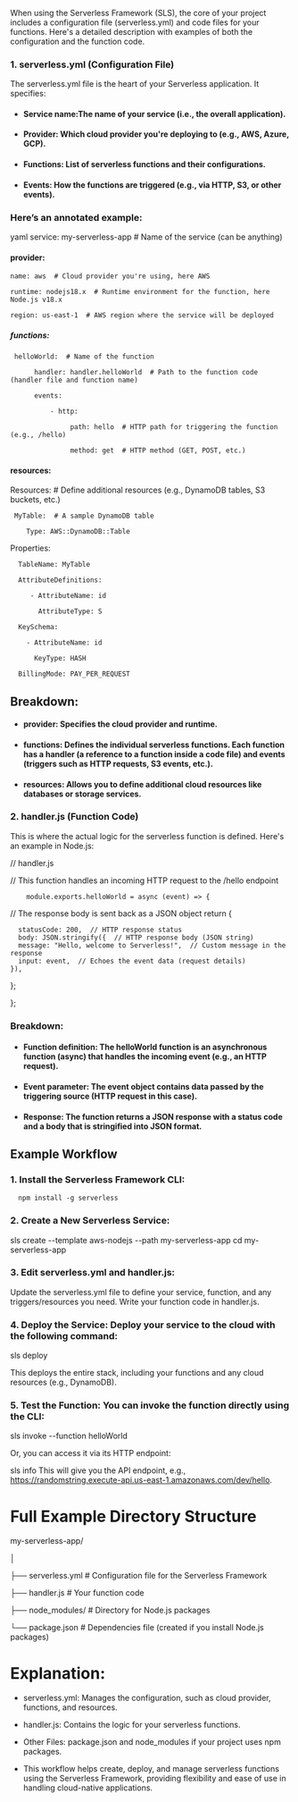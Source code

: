  When using the Serverless Framework (SLS), the core of your project includes a configuration file (serverless.yml) and code files for your functions. Here's a detailed description with examples of both the configuration and the function code.

### 1. serverless.yml (Configuration File)
The serverless.yml file is the heart of your Serverless application. It specifies:

- #### Service name:The name of your service (i.e., the overall application).
- #### Provider: Which cloud provider you're deploying to (e.g., AWS, Azure, GCP).
- #### Functions: List of serverless functions and their configurations.
- #### Events: How the functions are triggered (e.g., via HTTP, S3, or other events).

### Here’s an annotated example:

yaml
     service: my-serverless-app  # Name of the service (can be anything)

#### provider:

    name: aws  # Cloud provider you're using, here AWS
   
    runtime: nodejs18.x  # Runtime environment for the function, here Node.js v18.x
   
    region: us-east-1  # AWS region where the service will be deployed

##### functions:

     helloWorld:  # Name of the function
   
          handler: handler.helloWorld  # Path to the function code (handler file and function name)
     
          events:
          
              - http:
     
                   path: hello  # HTTP path for triggering the function (e.g., /hello)
     
                   method: get  # HTTP method (GET, POST, etc.)
          
#### resources:

   Resources:  # Define additional resources (e.g., DynamoDB tables, S3 buckets, etc.)
   
     MyTable:  # A sample DynamoDB table
     
        Type: AWS::DynamoDB::Table
        
   Properties:
   
      TableName: MyTable
      
      AttributeDefinitions:
      
         - AttributeName: id
         
           AttributeType: S
           
      KeySchema:
      
        - AttributeName: id
        
          KeyType: HASH
          
      BillingMode: PAY_PER_REQUEST
        
## Breakdown:
- #### provider: Specifies the cloud provider and runtime.
- #### functions: Defines the individual serverless functions. Each function has a handler (a reference to a function inside a code file) and events (triggers such as HTTP requests, S3 events, etc.).
- #### resources: Allows you to define additional cloud resources like databases or storage services.
  
### 2. handler.js (Function Code)
This is where the actual logic for the serverless function is defined. Here's an example in Node.js:


// handler.js

// This function handles an incoming HTTP request to the /hello endpoint

        module.exports.helloWorld = async (event) => {

  // The response body is sent back as a JSON object
  return {
  
      statusCode: 200,  // HTTP response status
      body: JSON.stringify({  // HTTP response body (JSON string)
      message: "Hello, welcome to Serverless!",  // Custom message in the response
      input: event,  // Echoes the event data (request details)
    }),
    
  };
  
};

### Breakdown:

- #### Function definition: The helloWorld function is an asynchronous function (async) that handles the incoming event (e.g., an HTTP request).

- #### Event parameter: The event object contains data passed by the triggering source (HTTP request in this case).

- #### Response: The function returns a JSON response with a status code and a body that is stringified into JSON format.

## Example Workflow

### 1. Install the Serverless Framework CLI:

      npm install -g serverless
      
### 2. Create a New Serverless Service:

sls create --template aws-nodejs --path my-serverless-app
cd my-serverless-app

### 3. Edit serverless.yml and handler.js:

 Update the serverless.yml file to define your service, function, and any triggers/resources you need. Write your function code in handler.js.

### 4. Deploy the Service: Deploy your service to the cloud with the following command:

sls deploy

This deploys the entire stack, including your functions and any cloud resources (e.g., DynamoDB).

### 5. Test the Function: You can invoke the function directly using the CLI:

sls invoke --function helloWorld

Or, you can access it via its HTTP endpoint:

sls info
This will give you the API endpoint, e.g., https://randomstring.execute-api.us-east-1.amazonaws.com/dev/hello.

# Full Example Directory Structure


my-serverless-app/

│

├── serverless.yml      # Configuration file for the Serverless Framework

├── handler.js          # Your function code

├── node_modules/       # Directory for Node.js packages

└── package.json        # Dependencies file (created if you install Node.js packages)


# Explanation:

- serverless.yml: Manages the configuration, such as cloud provider, functions, and resources.
- handler.js: Contains the logic for your serverless functions.
- Other Files: package.json and node_modules if your project uses npm packages.

- This workflow helps create, deploy, and manage serverless functions using the Serverless Framework, providing flexibility and ease of use in handling cloud-native applications.
